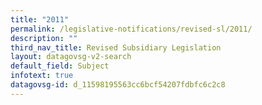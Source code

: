 ```yaml
---
title: "2011"
permalink: /legislative-notifications/revised-sl/2011/
description: ""
third_nav_title: Revised Subsidiary Legislation
layout: datagovsg-v2-search
default_field: Subject
infotext: true
datagovsg-id: d_11598195563cc6bcf54207fdbfc6c2c8
---
```

